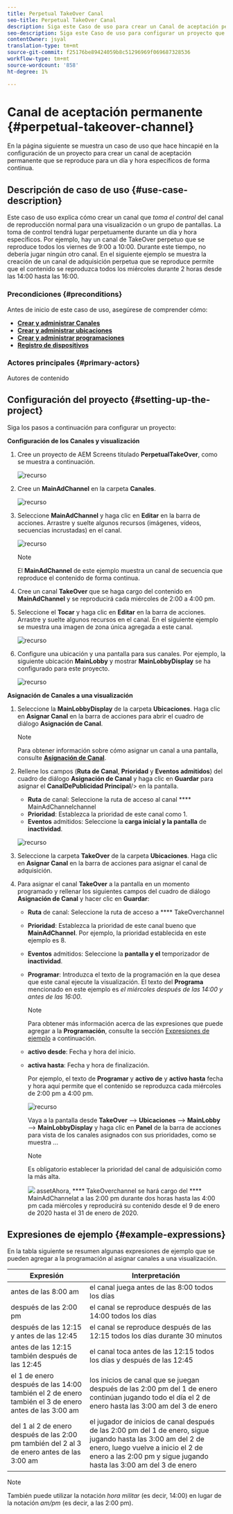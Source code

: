 ```yaml
---
title: Perpetual TakeOver Canal
seo-title: Perpetual TakeOver Canal
description: Siga este Caso de uso para crear un Canal de aceptación perpetua.
seo-description: Siga este Caso de uso para configurar un proyecto que cree un canal de toma de control perpetuo que se reproduzca durante un día y hora específicos de forma continua.
contentOwner: jsyal
translation-type: tm+mt
source-git-commit: f25176be89424059b8c51296969f069687328536
workflow-type: tm+mt
source-wordcount: '858'
ht-degree: 1%

---
```



# Canal de aceptación permanente {#perpetual-takeover-channel}

En la página siguiente se muestra un caso de uso que hace hincapié en la configuración de un proyecto para crear un canal de aceptación permanente que se reproduce para un día y hora específicos de forma continua.

## Descripción de caso de uso {#use-case-description}

Este caso de uso explica cómo crear un canal que *toma el control* del canal de reproducción normal para una visualización o un grupo de pantallas. La toma de control tendrá lugar perpetuamente durante un día y hora específicos.
Por ejemplo, hay un canal de TakeOver perpetuo que se reproduce todos los viernes de 9:00 a 10:00. Durante este tiempo, no debería jugar ningún otro canal. En el siguiente ejemplo se muestra la creación de un canal de adquisición perpetua que se reproduce permite que el contenido se reproduzca todos los miércoles durante 2 horas desde las 14:00 hasta las 16:00.

### Precondiciones {#preconditions}

Antes de inicio de este caso de uso, asegúrese de comprender cómo:

* **[Crear y administrar Canales](managing-channels.md)**
* **[Crear y administrar ubicaciones](managing-locations.md)**
* **[Crear y administrar programaciones](managing-schedules.md)**
* **[Registro de dispositivos](device-registration.md)**

### Actores principales {#primary-actors}

Autores de contenido

## Configuración del proyecto {#setting-up-the-project}

Siga los pasos a continuación para configurar un proyecto:

**Configuración de los Canales y visualización**

1. Cree un proyecto de AEM Screens titulado **PerpetualTakeOver**, como se muestra a continuación.

   ![recurso](assets/p_usecase1.png)

1. Cree un **MainAdChannel** en la carpeta **Canales**.

   ![recurso](assets/p_usecase2.png)

1. Seleccione **MainAdChannel** y haga clic en **Editar** en la barra de acciones. Arrastre y suelte algunos recursos (imágenes, vídeos, secuencias incrustadas) en el canal.

   ![recurso](assets/p_usecase3.png)


   >[!NOTE]
   >El **MainAdChannel** de este ejemplo muestra un canal de secuencia que reproduce el contenido de forma continua.

1. Cree un canal **TakeOver** que se haga cargo del contenido en **MainAdChannel** y se reproducirá cada miércoles de 2:00 a 4:00 pm.

1. Seleccione el **Tocar** y haga clic en **Editar** en la barra de acciones. Arrastre y suelte algunos recursos en el canal. En el siguiente ejemplo se muestra una imagen de zona única agregada a este canal.

   ![recurso](assets/p_usecase4.png)

1. Configure una ubicación y una pantalla para sus canales. Por ejemplo, la siguiente ubicación **MainLobby** y mostrar **MainLobbyDisplay** se ha configurado para este proyecto.

   ![recurso](assets/p_usecase5.png)

**Asignación de Canales a una visualización**

1. Seleccione la **MainLobbyDisplay** de la carpeta **Ubicaciones**. Haga clic en **Asignar Canal** en la barra de acciones para abrir el cuadro de diálogo **Asignación de Canal**.

   >[!NOTE]
   >Para obtener información sobre cómo asignar un canal a una pantalla, consulte **[Asignación de Canal](channel-assignment.md)**.

1. Rellene los campos (**Ruta de Canal**, **Prioridad** y **Eventos admitidos**) del cuadro de diálogo **Asignación de Canal** y haga clic en **Guardar** para asignar el **CanalDePublicidad Principal**/> en la pantalla.

   * **Ruta** de canal: Seleccione la ruta de acceso al canal  **** MainAdChannelchannel
   * **Prioridad**: Establezca la prioridad de este canal como 1.
   * **Eventos** admitidos: Seleccione la  **carga inicial y la pantalla** de  **inactividad**.

   ![recurso](assets/p_usecase6.png)

1. Seleccione la carpeta **TakeOver** de la carpeta **Ubicaciones**. Haga clic en **Asignar Canal** en la barra de acciones para asignar el canal de adquisición.

1. Para asignar el canal **TakeOver** a la pantalla en un momento programado y rellenar los siguientes campos del cuadro de diálogo **Asignación de Canal** y hacer clic en **Guardar**:

   * **Ruta** de canal: Seleccione la ruta de acceso a  **** TakeOverchannel
   * **Prioridad**: Establezca la prioridad de este canal bueno que  **MainAdChannel**. Por ejemplo, la prioridad establecida en este ejemplo es 8.
   * **Eventos** admitidos: Seleccione la  **pantalla y el** temporizador de  **inactividad**.
   * **Programar**: Introduzca el texto de la programación en la que desea que este canal ejecute la visualización. El texto del **Programa** mencionado en este ejemplo es *el miércoles después de las 14:00 y antes de las 16:00*.

      >[!NOTE]
      >Para obtener más información acerca de las expresiones que puede agregar a la **Programación**, consulte la sección [Expresiones de ejemplo](#example-expressions) a continuación.
   * **activo desde**: Fecha y hora del inicio.
   * **activa hasta**: Fecha y hora de finalización.

      Por ejemplo, el texto de **Programar** y **activo de** y **activo hasta** fecha y hora aquí permite que el contenido se reproduzca cada miércoles de 2:00 pm a 4:00 pm.


      ![recurso](assets/p_usecase7.png)

      Vaya a la pantalla desde **TakeOver** —> **Ubicaciones** —> **MainLobby** —> **MainLobbyDisplay** y haga clic en **Panel** de la barra de acciones para vista de los canales asignados con sus prioridades, como se muestra ...

      >[!NOTE]
      >Es obligatorio establecer la prioridad del canal de adquisición como la más alta.

      ![](assets/p_usecase8.png)
assetAhora,  **** TakeOverchannel se hará cargo del  **** MainAdChannelat a las 2:00 pm durante dos horas hasta las 4:00 pm cada miércoles y reproducirá su contenido desde el 9 de enero de 2020 hasta el 31 de enero de 2020.

## Expresiones de ejemplo {#example-expressions}

En la tabla siguiente se resumen algunas expresiones de ejemplo que se pueden agregar a la programación al asignar canales a una visualización.

| **Expresión** | **Interpretación** |
|---|---|
| antes de las 8:00 am | el canal juega antes de las 8:00 todos los días |
| después de las 2:00 pm | el canal se reproduce después de las 14:00 todos los días |
| después de las 12:15 y antes de las 12:45 | el canal se reproduce después de las 12:15 todos los días durante 30 minutos |
| antes de las 12:15 también después de las 12:45 | el canal toca antes de las 12:15 todos los días y después de las 12:45 |
| el 1 de enero después de las 14:00 también el 2 de enero también el 3 de enero antes de las 3:00 am | los inicios de canal que se juegan después de las 2:00 pm del 1 de enero continúan jugando todo el día el 2 de enero hasta las 3:00 am del 3 de enero |
| del 1 al 2 de enero después de las 2:00 pm también del 2 al 3 de enero antes de las 3:00 am | el jugador de inicios de canal después de las 2:00 pm del 1 de enero, sigue jugando hasta las 3:00 am del 2 de enero, luego vuelve a inicio el 2 de enero a las 2:00 pm y sigue jugando hasta las 3:00 am del 3 de enero |

>[!NOTE]
>
>También puede utilizar la notación _hora militar_ (es decir, 14:00) en lugar de la notación *am/pm* (es decir, a las 2:00 pm).
